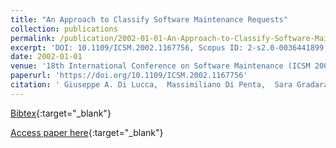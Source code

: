 ```yaml
---
title: "An Approach to Classify Software Maintenance Requests"
collection: publications
permalink: /publication/2002-01-01-An-Approach-to-Classify-Software-Maintenance-Requests
excerpt: 'DOI: 10.1109/ICSM.2002.1167756, Scopus ID: 2-s2.0-0036441899, Cited by: 69'
date: 2002-01-01
venue: '18th International Conference on Software Maintenance (ICSM 2002), Maintaining Distributed Heterogeneous Systems, 3-6 October 2002, Montreal, Quebec, Canada'
paperurl: 'https://doi.org/10.1109/ICSM.2002.1167756'
citation: ' Giuseppe A. Di Lucca,  Massimiliano Di Penta,  Sara Gradara, &quot;An Approach to Classify Software Maintenance Requests.&quot; 18th International Conference on Software Maintenance (ICSM 2002), Maintaining Distributed Heterogeneous Systems, 3-6 October 2002, Montreal, Quebec, Canada, 2002.'
---
```

[Bibtex](https://dblp.org/rec/bib/conf/icsm/LuccaPG02){:target="_blank"}

[Access paper here](https://doi.org/10.1109/ICSM.2002.1167756){:target="_blank"}
